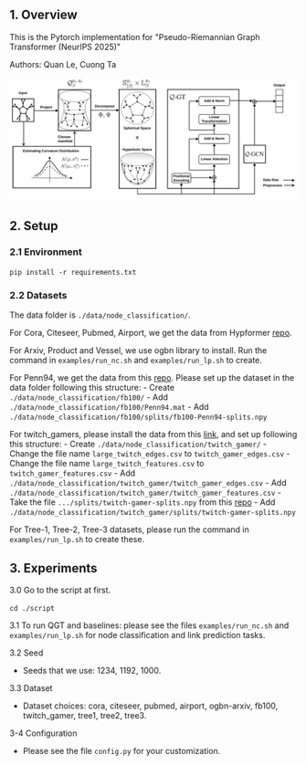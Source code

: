 ## 1. Overview

This is the Pytorch implementation for "Pseudo-Riemannian Graph Transformer (NeurIPS 2025)"

Authors: Quan Le, Cuong Ta

![Framework of QGT](figures/QGT.png)

## 2. Setup

### 2.1 Environment
`pip install -r requirements.txt`

### 2.2 Datasets
The data folder is `./data/node_classification/`.

For Cora, Citeseer, Pubmed, Airport, we get the data from Hypformer [repo](https://github.com/Graph-and-Geometric-Learning/hyperbolic-transformer.git).

For Arxiv, Product and Vessel, we use ogbn library to install. Run the command in `examples/run_nc.sh` and `examples/run_lp.sh` to create.

For Penn94, we get the data from this [repo](https://github.com/CUAI/Non-Homophily-Large-Scale.git). Please set up the dataset in the data folder following this structure:
    - Create `./data/node_classification/fb100/`
    - Add `./data/node_classification/fb100/Penn94.mat`
    - Add `./data/node_classification/fb100/splits/fb100-Penn94-splits.npy`

For twitch_gamers, please install the data from this [link](https://snap.stanford.edu/data/twitch_gamers.html), and set up following this structure:
    - Create `./data/node_classification/twitch_gamer/`
    - Change the file name `large_twitch_edges.csv` to `twitch_gamer_edges.csv` 
    - Change the file name `large_twitch_features.csv` to `twitch_gamer_features.csv` 
    - Add `./data/node_classification/twitch_gamer/twitch_gamer_edges.csv`
    - Add `./data/node_classification/twitch_gamer/twitch_gamer_features.csv`
    - Take the file `.../splits/twitch-gamer-splits.npy` from this [repo](https://github.com/CUAI/Non-Homophily-Large-Scale.git)
    - Add `./data/node_classification/twitch_gamer/splits/twitch-gamer-splits.npy`

For Tree-1, Tree-2, Tree-3 datasets, please run the command in `examples/run_lp.sh` to create these.

## 3. Experiments
3.0 Go to the script at first.

```cd ./script```

3.1 To run QGT and baselines: please see the files `examples/run_nc.sh` and `examples/run_lp.sh` for node classification and link prediction tasks.

3.2 Seed 
- Seeds that we use: 1234, 1192, 1000.

3.3 Dataset
- Dataset choices: cora, citeseer, pubmed, airport, ogbn-arxiv, fb100, twitch_gamer, tree1, tree2, tree3.

3-4 Configuration
- Please see the file `config.py` for your customization.